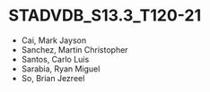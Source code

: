 # STADVDB_S13.3_T120-21
- Cai, Mark Jayson
- Sanchez, Martin Christopher
- Santos, Carlo Luis
- Sarabia, Ryan Miguel
- So, Brian Jezreel
